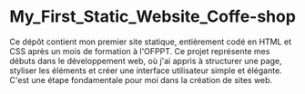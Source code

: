 # My_First_Static_Website_Coffe-shop
 Ce dépôt contient mon premier site statique, entièrement codé en HTML et CSS après un mois de formation à l'OFPPT. Ce projet représente mes débuts dans le développement web, où j'ai appris à structurer une page, styliser les éléments et créer une interface utilisateur simple et élégante. C'est une étape fondamentale pour moi dans la création de sites web.
